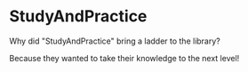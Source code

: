 # StudyAndPractice

Why did "StudyAndPractice" bring a ladder to the library?

Because they wanted to take their knowledge to the next level!
